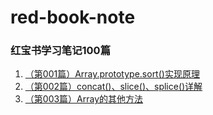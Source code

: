 # red-book-note

### 红宝书学习笔记100篇
1. [（第001篇）Array.prototype.sort()实现原理](https://github.com/Willworkgogogo/red-book-note/issues/1)
1. [（第002篇）concat()、slice()、splice()详解](https://github.com/Willworkgogogo/red-book-note/issues/2)
1. [（第003篇）Array的其他方法](https://github.com/Willworkgogogo/red-book-note/issues/3)
